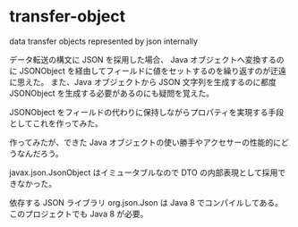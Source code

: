 # transfer-object
data transfer objects represented by json internally

データ転送の構文に JSON を採用した場合、
Java オブジェクトへ変換するのに JSONObject を経由してフィールドに値をセットするのを繰り返すのが迂遠に思えた。
また、Java オブジェクトから JSON 文字列を生成するのに都度 JSONObject を生成する必要があるのにも疑問を覚えた。

JSONObject をフィールドの代わりに保持しながらプロパティを実現する手段としてこれを作ってみた。

作ってみたが、できた Java オブジェクトの使い勝手やアクセサーの性能的にどうなんだろう。

javax.json.JsonObject はイミュータブルなので DTO の内部表現として採用できなかった。

依存する JSON ライブラリ org.json.Json は Java 8 でコンパイルしてある。
このプロジェクトでも Java 8 が必要。